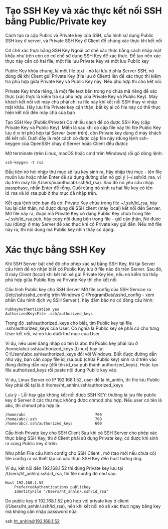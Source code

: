 # Tạo SSH Key và xác thực kết nối SSH bằng Public/Private key

Cách tạo ra cặp Public và Private key của SSH, cấu hình sử dụng Public SSH key ở server, và Private SSH Key ở Client để chúng xác thực khi kết nối

Cơ chế xác thực bằng SSH Key
Ngoài cơ chế xác thức bằng cách nhập mật khẩu như trên còn có cơ chế sử dụng SSH Key để xác thực. Để tạo nên xác thực này cần có hai file, một file lưu Private Key và môt lưu Public key

Public Key khóa chung, là một file text - nó lại lưu ở phía Server SSH, nó dùng để khi Client gửi Private Key (file lưu ở Client) lên để xác thực thì kiểm tra phù hợp giữa Private Key và Public Key này. Nếu phù hợp thì cho kết nối.

Private Key khóa riêng, là một file text bên trong nó chứa mã riêng để xác thực (xác thực là kiểm tra sự phù hợp của Private Key và Public Key). 
Máy khách kết nối với máy chủ phải chỉ ra file này khi kết nối SSH thay vì nhập mật khẩu. Hãy lưu file Private key cận thận, bất kỳ ai có file này có thể thực hiện kết nối đến máy chủ của bạn

Tạo SSH Key (Public/Private)
Có nhiều cách để có được SSH Key (cặp Private Key và Public Key). Miễn là sau khi có căp file này thì file Public Key lưu ở vị trí phù hợp tại Server (xem trên), còn Private key dùng ở máy khách để kết nối. Dưới đây là một cách có được cặp file này (dùng lệnh ssh-keygen của OpenSSH chạy ở Server hoặc Client đều được):

Mở terminate (trên Linux, macOS hoặc cmd trên Windows) rồi gõ dòng lệnh:
```
ssh-keygen -t rsa
```
Đầu tiên nó hỏi nhập thư mục sẽ lưu key sinh ra, hãy nhập thư mục - tên file muốn lưu hoặc nhấn Enter để sử dụng đường dẫn nó gợi ý (~/.ssh/id_rsa, ví dụ trên máy tôi /Users/xuanthulab/.ssh/id_rsa). Sau đó nó yêu cầu nhập passphase, nhấn Enter để rỗng. Cuối cùng nó sinh ra hai file key có tên id_rsa và id_rsa.pub ở thư mục đã nhập trên.

Kết quả lệnh trên bạn đã có:
Private Key chứa trong file ~/.ssh/id_rsa, hãy lưu lại cẩn thận, nó được dùng để SSH client (máy local) kết nối đến Server. Mở file này ra, đoạn mã Private Key có dạng
Public Key chứa trong file ~/.ssh/id_rsa.pub, hãy copy nội dung bên trong file - giữ cận thận, Nó được lưu (dùng) ở máy Server để xác thực khi có Private key gửi đến. Nếu mở file này ra, thì nội dung mã Public key nhìn thấy có dạng:

# Xác thực bằng SSH Key
Khi SSH Server bật chế độ cho phép xác sự bằng SSH Key, thì tại Server cấu hình để nó nhận biết có Public Key lưu ở file nào đó trên Server. Sau đó, ở máy Client (local) khi kết nối sẽ gửi Private Key lên, nếu nó kiểm tra thấy phù hợp giữa Public Key và Private Key thì cho kết nối.

Cấu hình Public key cho SSH Server
Mở file config của SSH Service ra (/etc/ssh/sshd_config trên Windows C:\ProgramData\sshd_config - xem phần Câu hình dịch vụ SSH Server ), hãy đảm bảo nó có dòng cấu hình:
```
PubkeyAuthentication yes
AuthorizedKeysFile .ssh/authorized_keys
```
Trong đó .ssh/authorized_keys cho biết, tìm Public key tại file .ssh/authorized_keys của User. Có nghĩa là Public key sẽ phải có cho từng User kết nối, và nó lưu dưới thư mục của User.

Ví dụ, nếu user đăng nhập có tên là abc thì Public key phải lưu ở /home/abc/.ssh/authorized_keys (Linux) hay tại C:\Users\abc\.ssh\authorized_keys đối với Windows. Biết được đường dẫn như vậy, bạn cần copy file id_rsa.pub (chứa Public key) sinh ra ở trên vào đúng đường dẫn này (đổi tên id_rsa.pub thành authorized_keys). Hoặc tạo file authorized_keys rồi paste nội dung Public key vào.

Ví dụ, Linux Server có IP 192.168.1.52, user để là ht_anhln, thì file lưu Public Key phải để tại là ở /home/ht_anhln/.ssh/authorized_keys

Lưu ý - Lỗi hay gặp không kết nối được SSH KEY: thường là lưu file public key ở Server ở các thư mục không được chmod phù hợp. Nếu user có tên là abc, thì chmod phù hợp là:
```
/home/abc                               700
/home/abc/.ssh                          700
/home/abc/.ssh/authorized_keys          600
```
Cấu hình Private key cho SSH Client
Sau khi có SSH Server cho phép xác thực bằng SSH Key, thì ở Client phải sử dụng Private key, có được khi sinh ra cùng Public key ở trên.

Như phần File cấu hình config cho SSH Client , mở (tạo mới nếu chưa có) file config ra và thiết lập có xác thực SSH Key đến host tương ứng

Ví dụ, kết nối đến 192.168.1.52 thì dùng Private key lưu tại /Users/ht_anhln/.ssh/id_rsa, thì file config đó như sau:
```
Host 192.168.1.52
    PreferredAuthentications publickey
    IdentityFile "/Users/ht_anhln/.ssh/id_rsa"
```
Do public key ở 192.168.1.52 phù hợp với private key ở client (/Users/ht_anhln/.ssh/id_rsa), nên khi kết nối nó sẽ xác thực ngay bằng key mà không cần nhập password nữa

ssh ht_anhln@192.168.1.52
